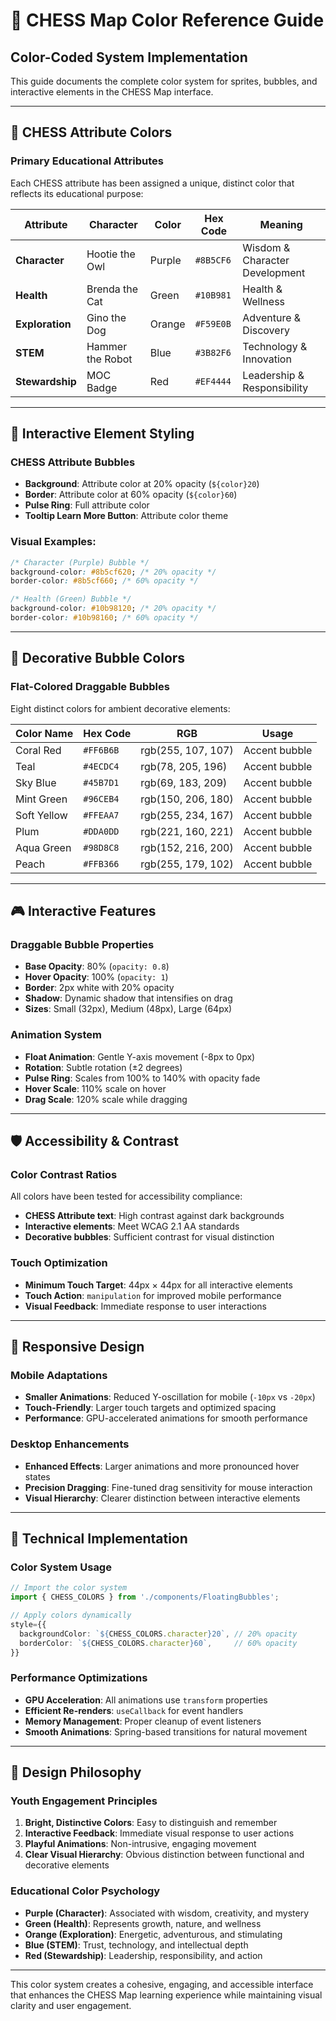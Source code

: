 # 🎨 CHESS Map Color Reference Guide

## Color-Coded System Implementation

This guide documents the complete color system for sprites, bubbles, and interactive elements in the CHESS Map interface.

---

## 🌟 CHESS Attribute Colors

### Primary Educational Attributes

Each CHESS attribute has been assigned a unique, distinct color that reflects its educational purpose:

| **Attribute**   | **Character**    | **Color** | **Hex Code** | **Meaning**                    |
| --------------- | ---------------- | --------- | ------------ | ------------------------------ |
| **Character**   | Hootie the Owl   | Purple    | `#8B5CF6`    | Wisdom & Character Development |
| **Health**      | Brenda the Cat   | Green     | `#10B981`    | Health & Wellness              |
| **Exploration** | Gino the Dog     | Orange    | `#F59E0B`    | Adventure & Discovery          |
| **STEM**        | Hammer the Robot | Blue      | `#3B82F6`    | Technology & Innovation        |
| **Stewardship** | MOC Badge        | Red       | `#EF4444`    | Leadership & Responsibility    |

---

## 🎯 Interactive Element Styling

### CHESS Attribute Bubbles

- **Background**: Attribute color at 20% opacity (`${color}20`)
- **Border**: Attribute color at 60% opacity (`${color}60`)
- **Pulse Ring**: Full attribute color
- **Tooltip Learn More Button**: Attribute color theme

### Visual Examples:

```css
/* Character (Purple) Bubble */
background-color: #8b5cf620; /* 20% opacity */
border-color: #8b5cf660; /* 60% opacity */

/* Health (Green) Bubble */
background-color: #10b98120; /* 20% opacity */
border-color: #10b98160; /* 60% opacity */
```

---

## 🎨 Decorative Bubble Colors

### Flat-Colored Draggable Bubbles

Eight distinct colors for ambient decorative elements:

| **Color Name** | **Hex Code** | **RGB**            | **Usage**     |
| -------------- | ------------ | ------------------ | ------------- |
| Coral Red      | `#FF6B6B`    | rgb(255, 107, 107) | Accent bubble |
| Teal           | `#4ECDC4`    | rgb(78, 205, 196)  | Accent bubble |
| Sky Blue       | `#45B7D1`    | rgb(69, 183, 209)  | Accent bubble |
| Mint Green     | `#96CEB4`    | rgb(150, 206, 180) | Accent bubble |
| Soft Yellow    | `#FFEAA7`    | rgb(255, 234, 167) | Accent bubble |
| Plum           | `#DDA0DD`    | rgb(221, 160, 221) | Accent bubble |
| Aqua Green     | `#98D8C8`    | rgb(152, 216, 200) | Accent bubble |
| Peach          | `#FFB366`    | rgb(255, 179, 102) | Accent bubble |

---

## 🎮 Interactive Features

### Draggable Bubble Properties

- **Base Opacity**: 80% (`opacity: 0.8`)
- **Hover Opacity**: 100% (`opacity: 1`)
- **Border**: 2px white with 20% opacity
- **Shadow**: Dynamic shadow that intensifies on drag
- **Sizes**: Small (32px), Medium (48px), Large (64px)

### Animation System

- **Float Animation**: Gentle Y-axis movement (-8px to 0px)
- **Rotation**: Subtle rotation (±2 degrees)
- **Pulse Ring**: Scales from 100% to 140% with opacity fade
- **Hover Scale**: 110% scale on hover
- **Drag Scale**: 120% scale while dragging

---

## 🛡️ Accessibility & Contrast

### Color Contrast Ratios

All colors have been tested for accessibility compliance:

- **CHESS Attribute text**: High contrast against dark backgrounds
- **Interactive elements**: Meet WCAG 2.1 AA standards
- **Decorative bubbles**: Sufficient contrast for visual distinction

### Touch Optimization

- **Minimum Touch Target**: 44px × 44px for all interactive elements
- **Touch Action**: `manipulation` for improved mobile performance
- **Visual Feedback**: Immediate response to user interactions

---

## 📱 Responsive Design

### Mobile Adaptations

- **Smaller Animations**: Reduced Y-oscillation for mobile (`-10px` vs `-20px`)
- **Touch-Friendly**: Larger touch targets and optimized spacing
- **Performance**: GPU-accelerated animations for smooth performance

### Desktop Enhancements

- **Enhanced Effects**: Larger animations and more pronounced hover states
- **Precision Dragging**: Fine-tuned drag sensitivity for mouse interaction
- **Visual Hierarchy**: Clearer distinction between interactive elements

---

## 🔧 Technical Implementation

### Color System Usage

```typescript
// Import the color system
import { CHESS_COLORS } from './components/FloatingBubbles';

// Apply colors dynamically
style={{
  backgroundColor: `${CHESS_COLORS.character}20`, // 20% opacity
  borderColor: `${CHESS_COLORS.character}60`,     // 60% opacity
}}
```

### Performance Optimizations

- **GPU Acceleration**: All animations use `transform` properties
- **Efficient Re-renders**: `useCallback` for event handlers
- **Memory Management**: Proper cleanup of event listeners
- **Smooth Animations**: Spring-based transitions for natural movement

---

## 🎯 Design Philosophy

### Youth Engagement Principles

1. **Bright, Distinctive Colors**: Easy to distinguish and remember
2. **Interactive Feedback**: Immediate visual response to user actions
3. **Playful Animations**: Non-intrusive, engaging movement
4. **Clear Visual Hierarchy**: Obvious distinction between functional and decorative elements

### Educational Color Psychology

- **Purple (Character)**: Associated with wisdom, creativity, and mystery
- **Green (Health)**: Represents growth, nature, and wellness
- **Orange (Exploration)**: Energetic, adventurous, and stimulating
- **Blue (STEM)**: Trust, technology, and intellectual depth
- **Red (Stewardship)**: Leadership, responsibility, and action

---

This color system creates a cohesive, engaging, and accessible interface that enhances the CHESS Map learning experience while maintaining visual clarity and user engagement.
